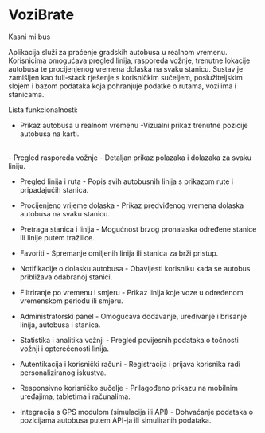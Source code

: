# VoziBrate
Kasni mi bus

Aplikacija služi za praćenje gradskih autobusa u realnom vremenu. Korisnicima omogućava pregled linija, rasporeda vožnje, trenutne lokacije autobusa te procijenjenog vremena dolaska na svaku stanicu. Sustav je zamišljen kao full-stack rješenje s korisničkim sučeljem, poslužiteljskim slojem i bazom podataka koja pohranjuje podatke o rutama, vozilima i stanicama.



Lista funkcionalnosti:

- Prikaz autobusa u realnom vremenu
  -Vizualni prikaz trenutne pozicije autobusa na karti.
<br>
- Pregled rasporeda vožnje - Detaljan prikaz polazaka i dolazaka za svaku liniju.

- Pregled linija i ruta - Popis svih autobusnih linija s prikazom rute i pripadajućih stanica.

- Procijenjeno vrijeme dolaska - Prikaz predviđenog vremena dolaska autobusa na svaku stanicu.

- Pretraga stanica i linija - Mogućnost brzog pronalaska određene stanice ili linije putem tražilice.

- Favoriti - Spremanje omiljenih linija ili stanica za brži pristup.

- Notifikacije o dolasku autobusa - Obavijesti korisniku kada se autobus približava odabranoj stanici.

- Filtriranje po vremenu i smjeru - Prikaz linija koje voze u određenom vremenskom periodu ili smjeru.

- Administratorski panel - Omogućava dodavanje, uređivanje i brisanje linija, autobusa i stanica.

- Statistika i analitika vožnji - Pregled povijesnih podataka o točnosti vožnji i opterećenosti linija.

- Autentikacija i korisnički računi - Registracija i prijava korisnika radi personaliziranog iskustva.

- Responsivno korisničko sučelje - Prilagođeno prikazu na mobilnim uređajima, tabletima i računalima.

- Integracija s GPS modulom (simulacija ili API) - Dohvaćanje podataka o pozicijama autobusa putem API-ja ili simuliranih podataka.
